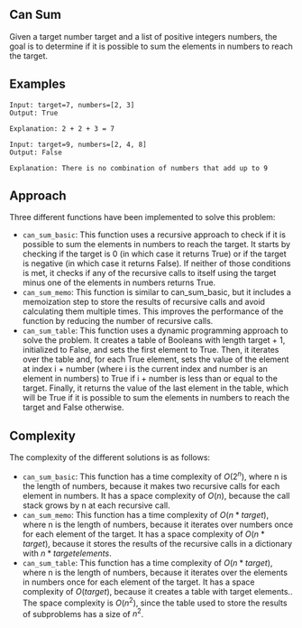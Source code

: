 ## Can Sum

Given a target number target and a list of positive integers numbers, the goal is to determine if it is possible to sum the elements in numbers to reach the target.

## Examples

```
Input: target=7, numbers=[2, 3]
Output: True

Explanation: 2 + 2 + 3 = 7
```

```
Input: target=9, numbers=[2, 4, 8]
Output: False

Explanation: There is no combination of numbers that add up to 9
```

## Approach

Three different functions have been implemented to solve this problem:

* `can_sum_basic`: This function uses a recursive approach to check if it is possible to sum the elements in numbers to reach the target. It starts by checking if the target is 0 (in which case it returns True) or if the target is negative (in which case it returns False). If neither of those conditions is met, it checks if any of the recursive calls to itself using the target minus one of the elements in numbers returns True.
* `can_sum_memo`: This function is similar to can_sum_basic, but it includes a memoization step to store the results of recursive calls and avoid calculating them multiple times. This improves the performance of the function by reducing the number of recursive calls.
* `can_sum_table`: This function uses a dynamic programming approach to solve the problem. It creates a table of Booleans with length target + 1, initialized to False, and sets the first element to True. Then, it iterates over the table and, for each True element, sets the value of the element at index i + number (where i is the current index and number is an element in numbers) to True if i + number is less than or equal to the target. Finally, it returns the value of the last element in the table, which will be True if it is possible to sum the elements in numbers to reach the target and False otherwise.

## Complexity

The complexity of the different solutions is as follows:

* `can_sum_basic`: This function has a time complexity of $O(2^n)$, where n is the length of numbers, because it makes two recursive calls for each element in numbers. It has a space complexity of $O(n)$, because the call stack grows by n at each recursive call.
* `can_sum_memo`: This function has a time complexity of $O(n * target)$, where n is the length of numbers, because it iterates over numbers once for each element of the target. It has a space complexity of $O(n * target)$, because it stores the results of the recursive calls in a dictionary with $n * target elements$.
* `can_sum_table`: This function has a time complexity of $O(n * target)$, where n is the length of numbers, because it iterates over the elements in numbers once for each element of the target. It has a space complexity of $O(target)$, because it creates a table with target elements.. The space complexity is $O(n^2)$, since the table used to store the results of subproblems has a size of $n^2$.
